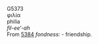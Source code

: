 <body>
  <p>G5373<br>  φιλία  <br> philia  <br><i>fil-ee‘-ah </i><br>From <a href="g5384.htm">5384</a>  <i>fondness:</i> - friendship.<br></p>
 </body>